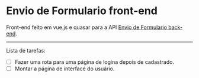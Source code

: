 # Envio de Formulario front-end
Front-end feito em vue.js e quasar para a API [Envio de Formulario back-end]().

---

Lista de tarefas:

- [ ] Fazer uma rota para uma página de logina depois de cadastrado.
- [ ] Montar a página de interface do usuário.
